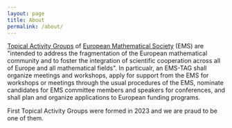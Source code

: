 ```yaml
---
layout: page
title: About
permalink: /about/
---
```


[Topical Activity Groups](https://euromathsoc.org/EMS-TAGs) of [European Mathematical Society](https://euromathsoc.org/) (EMS) are "intended to address the fragmentation of the European mathematical community and to foster the integration of scientific cooperation across all of Europe and all mathematical fields". In particualr, an EMS-TAG shall organize meetings and workshops, apply for support from the EMS for workshops or meetings through the usual procedures of the EMS, nominate candidates for EMS committee members and speakers for conferences, and shall plan and organize applications to European funding programs.

First Topical Activity Groups were formed in 2023 and we are praud to be one of them.

